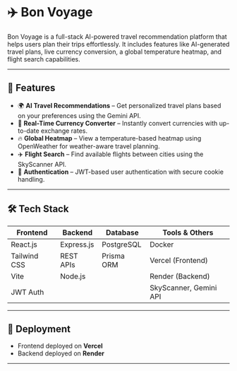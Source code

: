 # ✈️ Bon Voyage

Bon Voyage is a full-stack AI-powered travel recommendation platform that helps users plan their trips effortlessly. 
It includes features like AI-generated travel plans, live currency conversion, a global temperature heatmap, and flight search capabilities.

---

## 🚀 Features

- 🌍 **AI Travel Recommendations** – Get personalized travel plans based on your preferences using the Gemini API.
- 💱 **Real-Time Currency Converter** – Instantly convert currencies with up-to-date exchange rates.
- 🔥 **Global Heatmap** – View a temperature-based heatmap using OpenWeather for weather-aware travel planning.
- ✈️ **Flight Search** – Find available flights between cities using the SkyScanner API.
- 🔐 **Authentication** – JWT-based user authentication with secure cookie handling.


---

## 🛠️ Tech Stack

| Frontend        | Backend         | Database         | Tools & Others        |
|-----------------|------------------|------------------|------------------------|
| React.js        | Express.js       | PostgreSQL        | Docker                 |
| Tailwind CSS    | REST APIs        | Prisma ORM        | Vercel (Frontend)      |
| Vite            | Node.js          |                  | Render (Backend)       |
| JWT Auth        |                  |                  | SkyScanner, Gemini API |

---

## 🐳 Deployment

- Frontend deployed on **Vercel**
- Backend deployed on **Render**

---


